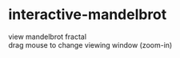 # interactive-mandelbrot
view mandelbrot fractal <br>
drag mouse to change viewing window (zoom-in)
